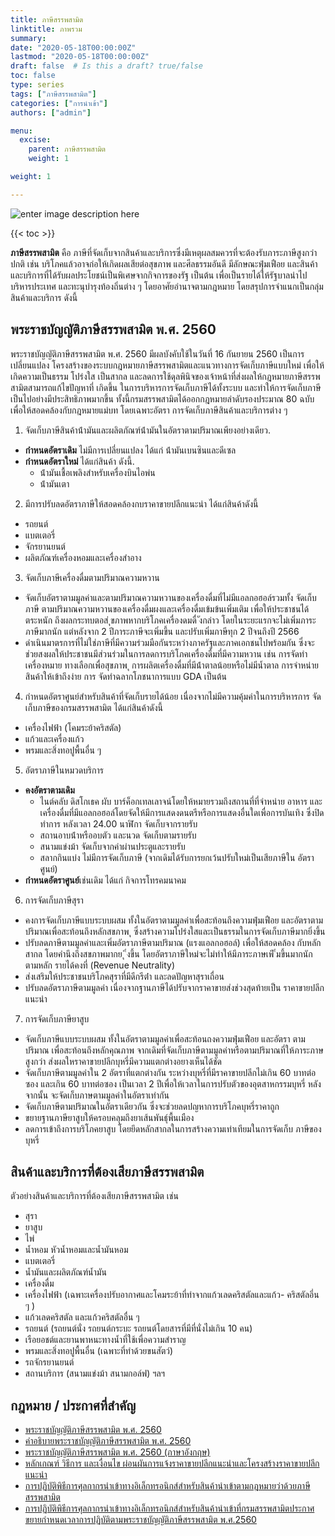 ```yaml
---
title: ภาษีสรรพสามิต
linktitle: ภาพรวม
summary:
date: "2020-05-18T00:00:00Z"
lastmod: "2020-05-18T00:00:00Z"
draft: false  # Is this a draft? true/false
toc: false
type: series  
tags: ["ภาษีสรรพสามิต"]
categories: ["การนำเข้า"]
authors: ["admin"]

menu:
  excise:
    parent: ภาษีสรรพสามิต
    weight: 1

weight: 1

---
```

![enter image description here](../img/excise_logo.jpg)

{{< toc >}}

**ภาษีสรรพสามิต** คือ ภาษีที่จัดเก็บจากสินค้าและบริการซึ่งมีเหตุผลสมควรที่จะต้องรับภาระภาษีสูงกว่าปกติ เช่น บริโภคแล้วอาจก่อให้เกิดผลเสียต่อสุขภาพ และศีลธรรมอันดี มีลักษณะฟุ่มเฟือย และสินค้าและบริการที่ได้รับผลประโยชน์เป็นพิเศษจากกิจการของรัฐ เป็นต้น เพื่อเป็นรายได้ให้รัฐบาลนำไปบริหารประเทศ และทะนุบำรุงท้องถิ่นต่าง ๆ โดยอาศัยอำนาจตามกฎหมาย โดยสรุปการจําแนกเป็นกลุ่มสินค้าและบริการ ดังนี้



## พระราชบัญญัติภาษีสรรพสามิต พ.ศ. 2560

พระราชบัญญัติภาษีสรรพสามิต พ.ศ. 2560 มีผลบังคับใช้ในวันที่ 16 กันยายน 2560 เป็นการเปลี่ยนแปลง
โครงสร้างของระบบกฎหมายภาษีสรรพสามิตและแนวทางการจัดเก็บภาษีแบบใหม่ เพื่อให้เกิดความเป็นธรรม
โปร่งใส เป็นสากล และลดการใช้ดุลพินิจของเจ้าหน้าที่ส่งผลให้กฎหมายภาษีสรรพสามิตสามารถแก้ไขปัญหาที่
เกิดขึ้น ในการบริหารการจัดเก็บภาษีได้ทั้งระบบ และทําให้การจัดเก็บภาษีเป็นไปอย่างมีประสิทธิภาพมากขึ้น
ทั้งนี้กรมสรรพสามิตได้ออกกฎหมายลําดับรองประมาณ 80 ฉบับ เพื่อให้สอดคล้องกับกฎหมายแม่บท โดยเฉพาะอัตรา
การจัดเก็บภาษีสินค้าและบริการต่าง ๆ

1. จัดเก็บภาษีสินค้าน้ํามันและผลิตภัณฑ์น้ํามันในอัตราตามปริมาณเพียงอย่างเดียว.  
  * **กําหนดอัตราเดิม** ไม่มีการเปลี่ยนแปลง ได้แก่ น้ํามันเบนซินและดีเซล
  * **กําหนดอัตราใหม่** ได้แก่สินค้า ดังนี้. 
      * น้ํามันเชื้อเพลิงสําหรับเครื่องบินไอพ่น
      * น้ํามันเตา
2. มีการปรับลดอัตราภาษีให้สอดคล้องกบราคาขายปลีกแนะนํา ได้แก่สินค้าดังนี้
  - รถยนต์
  - แบตเตอรี่
  - จักรยานยนต์
  - ผลิตภัณฑ์เครื่องหอมและเครื่องสําอาง
3. จัดเก็บภาษีเครื่องดื่มตามปริมาณความหวาน
  - จัดเก็บอัตราตามมูลค่าและตามปริมาณความหวานของเครื่องดื่มที่ไม่มีแอลกอฮอล์รวมทั้ง
จัดเก็บภาษี ตามปริมาณความหวานของเครื่องดื่มผงและเครื่องดื่มเข้มข้นเพิ่มเติม เพื่อให้ประชาชนได้ตระหนัก
ถึงผลกระทบตอส่ ุขภาพหากบริโภคเครื่องดมดื่ ังกล่าว โดยในระยะแรกจะไม่เพิ่มภาระภาษีมากนัก แต่หลังจาก 2
ปีภาระภาษีจะเพิ่มขึ้น และปรับเพิ่มภาษีทุก 2 ปีจนถึงปี 2566
  - ดําเนินมาตรการที่ไม่ใช่ภาษีที่มีความร่วมมือกันระหว่างภาครัฐและภาคเอกชนไปพร้อมกัน
ซึ่งจะช่วยสงผลให้ประชาชนมีส่วนร่วมในการลดการบริโภคเครื่องดื่มที่มีความหวาน เช่น การจัดทําเครื่องหมาย
ทางเลือกเพื่อสุขภาพ ุ การผลิตเครื่องดื่มที่มีน้ําตาลน้อยหรือไม่มีน้ำตาล การจําหน่ายสินค้าให้เข้าถึงง่าย การ
จัดทําฉลากโภชนาการแบบ GDA เป็นต้น
4. กําหนดอัตราศูนย์สําหรับสินค้าที่จัดเก็บรายได้น้อย เนื่องจากไม่มีความคุ้มค่าในการบริหารการ
จัดเก็บภาษีของกรมสรรพสามิต ได้แก่สินค้าดังนี้
  - เครื่องไฟฟ้า (โคมระย้าคริสตัล)
  - แก้วและเครื่องแก้ว
  - พรมและสิ่งทอปูพื้นอื่น ๆ
5. อัตราภาษีในหมวดบริการ
  - **คงอัตราตามเดิม**
      - ไนต์คลับ ดิสโกเธค ผับ บาร์ค็อกเทลเลาจน์โดยให้หมายรวมถึงสถานที่ที่จําหน่าย
อาหาร และเครื่องดื่มที่มีแอลกอฮอล์โดยจัดให้มีการแสดงดนตรีหรือการแสดงอื่นใดเพื่อการบันเทิง ซึ่งปิดทําการ
หลังเวลา 24.00 นาฬิกา จัดเก็บจากรายรับ
      - สถานอาบน้ําหรืออบตัว และนวด จัดเก็บตามรายรับ
      - สนามแข่งม้า จัดเก็บจากค่าผ่านประตูและรายรับ
      - สลากกินแบ่ง ไม่มีการจัดเก็บภาษี (จากเดิมได้รับการยกเว้นปรับใหม่เป็นเสียภาษีใน
อัตราศูนย์)
  - **กําหนดอัตราศูนย์**เช่นเดิม ได้แก่ กิจการโทรคมนาคม
6. การจัดเก็บภาษีสุรา
  - คงการจัดเก็บภาษีแบบระบบผสม ทั้งในอัตราตามมูลค่าเพื่อสะท้อนถึงความฟุ่มเฟือย
และอัตราตามปริมาณเพื่อสะท้อนถึงหลักสขภาพ ุ ซึ่งสร้างความโปร่งใสและเป็นธรรมในการจัดเก็บภาษีมากยิ่งขึ้น
  - ปรับลดภาษีตามมูลค่าและเพิ่มอัตราภาษีตามปริมาณ (แรงแอลกอฮอล์) เพื่อให้สอดคล้อง
กับหลักสากล โดยคํานึงถึงสขภาพมากย ุ ิ่งขึ้น โดยอัตราภาษีใหม่จะไม่ทําให้มีภาระภาษเพี ิ่มขึ้นมากนัก ตามหลัก
รายได้คงที่ (Revenue Neutrality)
  - ส่งเสริมให้ประชาชนบริโภคสุราที่มีดีกรีต่ํา และลดปัญหาสุราเถื่อน
  - ปรับลดอัตราภาษีตามมูลค่า เนื่องจากฐานภาษีได้ปรับจากราคาขายส่งช่วงสุดท้ายเป็น
ราคาขายปลีกแนะนํา
7. การจัดเก็บภาษียาสูบ
  - จัดเก็บภาษีแบบระบบผสม ทั้งในอัตราตามมูลค่าเพื่อสะท้อนถงความฟุ่มเฟือย และอัตรา
ตามปริมาณ เพื่อสะท้อนถึงหลักคุณภาพ จากเดิมที่จัดเก็บภาษีตามมูลค่าหรือตามปริมาณที่ให้ภาระภาษสูงกว่า
ส่งผลใหราคาขายปลีกบุหรี่มีความแตกต่างอยางเห็นได้ชัด
  - จัดเก็บภาษีตามมูลค่าใน 2 อัตราที่แตกต่างกัน ระหว่างบุหรี่ที่มีราคาขายปลีกไม่เกิน 60
บาทต่อซอง และเกิน 60 บาทต่อซอง เป็นเวลา 2 ปีเพื่อให้เวลาในการปรับตัวของอุตสาหกรรมบุหรี่ หลังจากนั้น
จะจัดเก็บภาษตามมูลค่าในอัตราเท่ากัน
  - จัดเก็บภาษีตามปริมาณในอัตราเดียวกัน ซึ่งจะช่วยลดปญหาการบริโภคบุหรี่ราคาถูก
  - ขยายฐานภาษียาสูบให้ครอบคลุมถึงยาเส้นพันธุ์พื้นเมือง
  - ลดการเข้าถึงการบริโภคยาสูบ โดยยึดหลักสากลในการสร้างความเท่าเทียมในการจัดเก็บ
ภาษีของบุหรี่


## สินค้าและบริการที่ต้องเสียภาษีสรรพสามิต 

ตัวอย่างสินค้าและบริการที่ต้องเสียภาษีสรรพสามิต เช่น

- สุรา
- ยาสูบ
- ไพ่
- น้ำหอม หัวน้ำหอมและน้ำมันหอม
- แบตเตอรี่
- น้ำมันและผลิตภัณฑ์น้ำมัน
- เครื่องดื่ม
- เครื่องไฟฟ้า (เฉพาะเครื่องปรับอากาศและโคมระย้าที่ทำจากแก้วเลดคริสตัลและแก้ว- คริสตัลอี่น ๆ )
- แก้วเลดคริสตัล และแก้วคริสตัลอื่น ๆ
- รถยนต์ (รถยนต์นั่ง รถยนต์กระบะ รถยนต์โดยสารที่มีที่นั่งไม่เกิน 10 คน)
- เรือยอชต์และยานพาหนะทางน้ำที่ใช้เพื่อความสำราญ
- พรมและสิ่งทอปูพื้นอื่น (เฉพาะที่ทำด้วยขนสัตว์)
- รถจักรยานยนต์
- สถานบริการ (สนามแข่งม้า สนามกอล์ฟ) ฯลฯ



## กฎหมาย / ประกาศที่สำคัญ

-   [พระราชบัญญัติภาษีสรรพสามิต พ.ศ. 2560](https://www.excise.go.th/cs/groups/public/documents/document/dwnt/mjcz/~edisp/uatucm273088.pdf)    
-   [คำอธิบายพระราชบัญญัติภาษีสรรพสามิต พ.ศ. 2560](https://www.excise.go.th/cs/groups/public/documents/document/dwnt/mjk4/~edisp/uatucm298930.pdf)    
-   [พระราชบัญญัติภาษีสรรพสามิต พ.ศ. 2560 (ภาษาอังกฤษ)](https://www.excise.go.th/cs/groups/public/documents/document/dwnt/mjk4/~edisp/uatucm298729.pdf)
-   [หลักเกณฑ์ วิธีการ และเงื่อนไข ผ่อนผันการแจ้งราคาขายปลีกแนะนําและโครงสร้างราคาขายปลีกแนะนํา](https://github.com/ecs-support/knowledge-center/raw/master/data/exampt-price-retail.pdf)
- [การปฏิบัติพิธีการศุลกากรนำเข้าทางอิเล็กทรอนิกส์สำหรับสินค้านำเข้าตามกฎหมายว่าด้วยภาษีสรรพสามิต](https://www.customs.go.th/data_files/aa6d86ed3dc4929e4d3e8f6e964e34b2.pdf)
- [การปฏิบัติพิธีการศุลกากรนำเข้าทางอิเล็กทรอนิกส์สำหรับสินค้านำเข้าที่กรมสรรพสามิตประกาศขยายกำหนดเวลาการปฏิบัติตามพระราชบัญญัติภาษีสรรพสามิต พ.ศ.2560](http://th.customs.go.th/cont_strc_download_with_docno_date.php?lang=th&top_menu=menu_homepage&current_id=14223132414b505f49464b46464b49)
